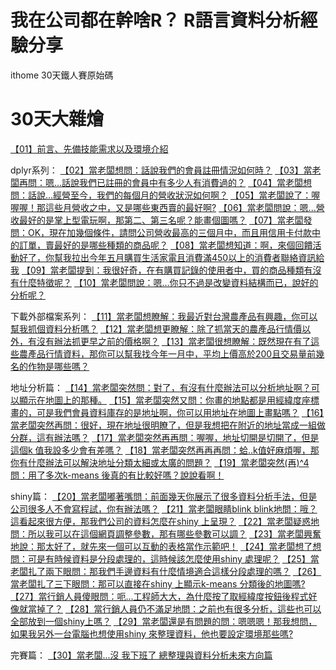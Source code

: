 # 我在公司都在幹啥R？ R語言資料分析經驗分享
ithome 30天鐵人賽原始碼


# 30天大雜燴
[【01】前言、先備技能需求以及環境介紹 ](https://ithelp.ithome.com.tw/articles/10192035)

dplyr系列：
[【02】當老闆想問：話說我們的會員註冊情況如何時？](https://ithelp.ithome.com.tw/articles/10192200)
[【03】當老闆再問：嗯...話說我們已註冊的會員中有多少人有消費過的？](https://ithelp.ithome.com.tw/articles/10192384)
[【04】當老闆想問：話說...經營至今，我們的每個月的營收狀況如何啊？](https://ithelp.ithome.com.tw/articles/10192697)
[【05】當老闆說了：喔喔喔！那這些月營收之中，又是哪些東西賣的最好啊?](https://ithelp.ithome.com.tw/articles/10192911)
[【06】當老闆問說：嗯...營收最好的是掌上型電玩啊，那第二、第三名呢？能畫個圖嗎？](https://ithelp.ithome.com.tw/articles/10193288)
[【07】當老闆發問：OK，現在加幾個條件，請問公司營收最高的三個月中，而且用信用卡付款中的訂單，賣最好的是哪些種類的商品呢？](https://ithelp.ithome.com.tw/articles/10193499)
[【08】當老闆想知道：啊，來個回饋活動好了，你幫我拉出今年五月購買生活家電且消費滿450以上的消費者聯絡資訊給我](https://ithelp.ithome.com.tw/articles/10193679)
[【09】當老闆提到：我很好奇，在有購買記錄的使用者中，買的商品種類有沒有什麼特徵呢？](https://ithelp.ithome.com.tw/articles/10194059)
[【10】當老闆問說：嗯...你只不過是改變資料結構而已，說好的分析呢？](https://ithelp.ithome.com.tw/articles/10194134)

下載外部檔案系列：
[【11】當老闆想瞭解：我最近對台灣農產品有興趣，你可以幫我抓個資料分析嗎？](https://ithelp.ithome.com.tw/articles/10194348)
[【12】當老闆想更瞭解：除了抓當天的農產品行情價以外，有沒有辦法抓更早之前的價格啊？](https://ithelp.ithome.com.tw/articles/10194605)
[【13】當老闆很想瞭解：既然現在有了這些農產品行情資料，那你可以幫我找今年一月中，平均上價高於200且交易量前幾名的作物是哪些嗎？](https://ithelp.ithome.com.tw/articles/10194881)

地址分析篇：
[【14】當老闆突然問：對了，有沒有什麼辦法可以分析地址啊？可以顯示在地圖上的那種。](https://ithelp.ithome.com.tw/articles/10195063)
[【15】當老闆突然又問：你畫的地點都是用經緯度座標畫的，可是我們會員資料庫存的是地址啊，你可以用地址在地圖上畫點嗎？](https://ithelp.ithome.com.tw/articles/10195227)
[【16】當老闆突然再問：很好，現在地址很明瞭了，但是我想把在附近的地址當成一組做分群，這有辦法嗎？](https://ithelp.ithome.com.tw/articles/10195488)
[【17】當老闆突然再再問：喔喔，地址切開是切開了，但是這個k 值我設多少會有差嗎？](https://ithelp.ithome.com.tw/articles/10195568)
[【18】當老闆突然再再再問：蛤..k值好麻煩喔，那你有什麼辦法可以解決地址分類太細或太廣的問題？](https://ithelp.ithome.com.tw/articles/10195749)
[【19】當老闆突然(再)^4問：用了多次k-means 後真的有比較好嗎？說說看啊！](https://ithelp.ithome.com.tw/articles/10195913)

shiny篇：
[【20】當老闆嘟著嘴問：前面幾天你展示了很多資料分析手法，但是公司很多人不會寫程試，你有辦法嗎？](https://ithelp.ithome.com.tw/articles/10196160)
[【21】當老闆眼睛blink blink地問：哦？這看起來很方便，那我們公司的資料怎麼在shiny 上呈現？](https://ithelp.ithome.com.tw/articles/10196322)
[【22】當老闆疑惑地問：所以我可以在這個網頁調整參數，那有哪些參數可以調？](https://ithelp.ithome.com.tw/articles/10196499)
[【23】當老闆興奮地說：那太好了，就先來一個可以互動的表格當作示範吧！](https://ithelp.ithome.com.tw/articles/10196634)
[【24】當老闆想了想問：可是有時候資料是分段處理的，這時候該怎麼使用shiny 處理呢？](https://ithelp.ithome.com.tw/articles/10196754)
[【25】當老闆扎了兩下眼問：那我們手邊資料有什麼情境適合這樣分段處理的嗎？](https://ithelp.ithome.com.tw/articles/10196825)
[【26】當老闆扎了三下眼問：那可以直接在shiny 上顯示k-means 分類後的地圖嗎?](https://ithelp.ithome.com.tw/articles/10196977)
[【27】當行銷人員傻眼問：呃...工程師大大，為什麼按了取經緯度按鈕後程式好像就當掉了？](https://ithelp.ithome.com.tw/articles/10197072)
[【28】當行銷人員仍不滿足地問：之前也有很多分析，這些也可以全部放到一個shiny上嗎？](https://ithelp.ithome.com.tw/articles/10197148)
[【29】當老闆還是有問題的問：嗯嗯嗯！那我想問，如果我另外一台電腦也想使用shiny 來整理資料，他也要設定環境那些嗎?](https://ithelp.ithome.com.tw/articles/10197292)

完賽篇：
[【30】當老闆...沒 我下班了 總整理與資料分析未來方向篇](https://ithelp.ithome.com.tw/articles/10197412)